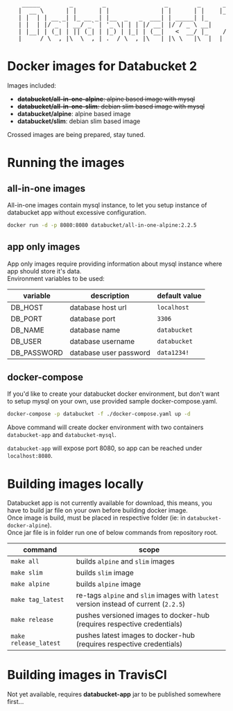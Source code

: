 <pre>
    _____        _        _                _        _      ___  
   |  __ \      | |      | |              | |      | |    |__ \  
   | |  | | __ _| |_ __ _| |__  _   _  ___| | _____| |_      ) |  
   | |  | |/ _` | __/ _` | '_ \| | | |/ __| |/ / _ \ __|    / /  
   | |__| | (_| | || (_| | |_) | |_| | (__|   <  __/ |_    / /_  
   |_____/ \__,_|\__\__,_|_.__/ \__,_|\___|_|\_\___|\__|  |____|  
</pre>

# Docker images for Databucket 2

Images included:

- ~~**databucket/all-in-one-alpine**: alpine based image with mysql~~
- ~~**databucket/all-in-one-slim**: debian slim based image with mysql~~
- **databucket/alpine**: alpine based image
- **databucket/slim**: debian slim based image

Crossed images are being prepared, stay tuned.

# Running the images

## all-in-one images

All-in-one images contain mysql instance, to let you setup instance of databucket app without excessive configuration.

```bash
docker run -d -p 8080:8080 databucket/all-in-one-alpine:2.2.5
```

## app only images

App only images require providing information about mysql instance where app should store it's data.  
Environment variables to be used:

|variable|description|default value|
|-|-|-|
|DB_HOST|database host url|`localhost`|
|DB_PORT|database port|`3306`|
|DB_NAME|database name|`databucket`|
|DB_USER|database username|`databucket`|
|DB_PASSWORD|database user password|`data1234!`|

## docker-compose

If you'd like to create your databucket docker environment, but don't want to setup mysql on your own, use provided sample docker-compose.yaml.

```bash
docker-compose -p databucket -f ./docker-compose.yaml up -d
```

Above command will create docker environment with two containers `databucket-app` and `databucket-mysql`.

`databucket-app` will expose port 8080, so app can be reached under `localhost:8080`.

# Building images locally

Databucket app is not currently available for download, this means, you have to build jar file on your own before building docker image.  
Once image is build, must be placed in respective folder (ie: in `databucket-docker-alpine`).  
Once jar file is in folder run one of below commands from repository root.

|command|scope|
|-|-|
|`make all`|builds `alpine` and `slim` images|
|`make slim`|builds `slim` image|
|`make alpine`|builds `alpine` image|
|`make tag_latest`| re-tags `alpine` and `slim` images with `latest` version instead of current (`2.2.5`)|
|`make release`|pushes versioned images to docker-hub (requires respective credentials)|
|`make release_latest`|pushes latest images to docker-hub (requires respective credentials)|

# Building images in TravisCI

Not yet available, requires **databucket-app** jar to be published somewhere first...
